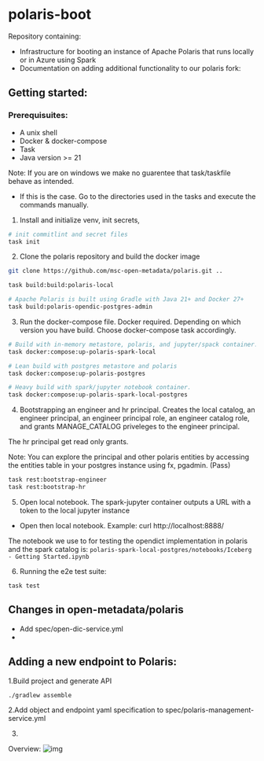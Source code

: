 # polaris-boot

Repository containing:
- Infrastructure for booting an instance of Apache Polaris that runs locally or in Azure using Spark
- Documentation on adding additional functionality to our polaris fork:

## Getting started:

### Prerequisuites:
- A unix shell
- Docker & docker-compose
- Task
- Java version >= 21

Note: If you are on windows we make no guarentee that task/taskfile behave as intended.
- If this is the case. Go to the directories used in the tasks and execute the commands manually.

1. Install and initialize venv, init secrets,
```bash
# init commitlint and secret files
task init
```
2. Clone the polaris repository and build the docker image
```bash
git clone https://github.com/msc-open-metadata/polaris.git ..

task build:build:polaris-local

# Apache Polaris is built using Gradle with Java 21+ and Docker 27+
task build:polaris-opendic-postgres-admin
```

3. Run the docker-compose file. Docker required. Depending on which version you have build. Choose docker-compose task accordingly.
```bash
# Build with in-memory metastore, polaris, and jupyter/spack container.
task docker:compose:up-polaris-spark-local

# Lean build with postgres metastore and polaris
task docker:compose:up-polaris-postgres

# Heavy build with spark/jupyter notebook container.
task docker:compose:up-polaris-spark-local-postgres
```

4. Bootstrapping an engineer and hr principal. Creates the local catalog, an engineer principal, an engineer principal role, an engineer catalog role, and grants MANAGE_CATALOG priveleges to the engineer principal.

The hr principal get read only grants.

Note: You can explore the principal and other polaris entities by accessing the entities table in your postgres instance using fx, pgadmin. (Pass)
```bash
task rest:bootstrap-engineer
task rest:bootstrap-hr
```

5. Open local notebook.
  The spark-jupyter container outputs a URL with a token to the local jupyter instance
  - Open then local notebook. Example: curl http://localhost:8888/

The notebook we use to for testing the opendict implementation in polaris and the spark catalog is: `polaris-spark-local-postgres/notebooks/Iceberg - Getting Started.ipynb`

6. Running the e2e test suite:
```
task test
```


## Changes in open-metadata/polaris

- Add spec/open-dic-service.yml
-

## Adding a new endpoint to Polaris:


1.Build project and generate API
```bash
./gradlew assemble
```

2.Add object and endpoint yaml specification to spec/polaris-management-service.yml

3.

Overview:
![img](./assets/rest-overview-polaris.png)
